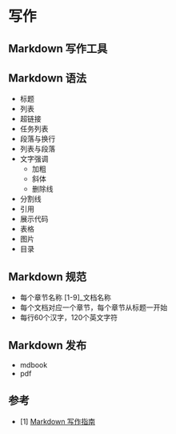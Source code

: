 # 写作

## Markdown 写作工具

## Markdown 语法
- 标题
- 列表
- 超链接
- 任务列表
- 段落与换行
- 列表与段落
- 文字强调
    - 加粗
    - 斜体
    - 删除线
- 分割线
- 引用
- 展示代码
- 表格
- 图片
- 目录



## Markdown 规范

- 每个章节名称 [1-9]_文档名称
- 每个文档对应一个章节，每个章节从标题一开始
- 每行60个汉字，120个英文字符

## Markdown 发布
- mdbook
- pdf

## 参考

- [1] [Markdown 写作指南](https://zhuanlan.zhihu.com/p/499137650)
